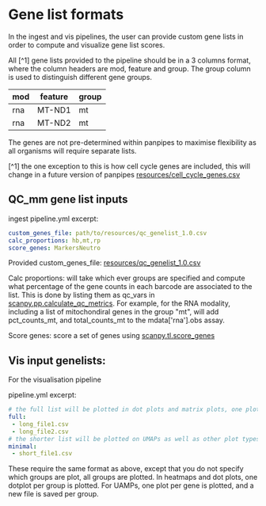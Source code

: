 # Gene list formats

In the ingest and vis pipelines, the user can provide custom gene lists in order to compute and visualize gene list scores.

All [^1] gene lists provided to the pipeline should be in a 3 columns format, where the column headers are mod, feature and group.
The group column is used to distinguish different gene groups.

mod|feature|group
---|---|---
rna|MT-ND1|mt
rna|MT-ND2|mt

The genes are not pre-determined within panpipes to maximise flexibility as all organisms will require separate lists.

[^1] the one exception to this is how cell cycle genes are included, this will change in a future version of panpipes [resources/cell_cycle_genes.csv](https://github.com/DendrouLab/panpipes/blob/master/resources/cell_cycle_genes.csv)

## QC_mm gene list inputs

ingest pipeline.yml excerpt:

```yaml
custom_genes_file: path/to/resources/qc_genelist_1.0.csv
calc_proportions: hb,mt,rp
score_genes: MarkersNeutro
```

Provided custom_genes_file: [resources/qc_genelist_1.0.csv](https://github.com/DendrouLab/panpipes/blob/master/resources/qc_genelist_1.0.csv)

Calc proportions: will take which ever groups are specified and compute what percentage of the gene counts in each barcode are associated to the list. This is done by listing them as qc_vars in [scanpy.pp.calculate_qc_metrics](
https://scanpy.readthedocs.io/en/stable/generated/scanpy.pp.calculate_qc_metrics.html#scanpy.pp.calculate_qc_metrics).
For example, for the RNA modality, including a list of mitochondiral genes in the group "mt", will add pct_counts_mt, and total_counts_mt to the mdata['rna'].obs assay.

Score genes: score a set of genes using [scanpy.tl.score_genes](https://scanpy.readthedocs.io/en/stable/generated/scanpy.tl.score_genes.html) 

## Vis input genelists:

For the visualisation pipeline

pipeline.yml excerpt:

```yaml
# the full list will be plotted in dot plots and matrix plots, one plot per group
full:
 - long_file1.csv
 - long_file2.csv
# the shorter list will be plotted on UMAPs as well as other plot types, one plot per group
minimal:
 - short_file1.csv
```

These require the same format as above, except that you do not specify which groups are plot, all groups are plotted.
In heatmaps and dot plots, one dotplot per group is plotted.
For UAMPs, one plot per gene is plotted, and a new file is saved per group.
